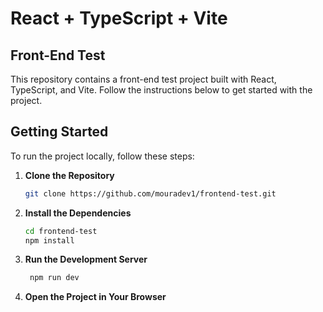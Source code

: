 # React + TypeScript + Vite

## Front-End Test

This repository contains a front-end test project built with React, TypeScript, and Vite. Follow the instructions below to get started with the project.

## Getting Started

To run the project locally, follow these steps:

1. **Clone the Repository**

   ```bash
   git clone https://github.com/mouradev1/frontend-test.git
    ```
2. **Install the Dependencies**

   ```bash
   cd frontend-test
   npm install
   ```
3. **Run the Development Server**

   ```bash
    npm run dev
    ```
4. **Open the Project in Your Browser**